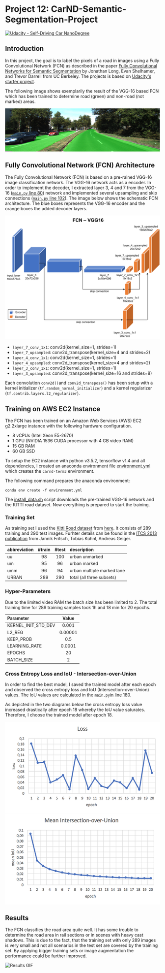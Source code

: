 # Project 12: CarND-Semantic-Segmentation-Project
[![Udacity - Self-Driving Car NanoDegree](https://s3.amazonaws.com/udacity-sdc/github/shield-carnd.svg)](http://www.udacity.com/drive)

[//]: # (Image References)
[image_example]: ./images/umm_000008.png
[image_fcn_architetcure]: ./images/fcn_architecture.png
[image_loss]: ./images/loss.png
[image_mean_iou]: ./images/mean_iou.png
[image_results]: ./images/results.gif

## Introduction
In this project, the goal is to label the pixels of a road in images using a Fully Convolutional Network (FCN) as described in the paper [Fully Convolutional Networks for Semantic Segmentation](https://people.eecs.berkeley.edu/%7Ejonlong/long_shelhamer_fcn.pdf) by Jonathan Long, Evan Shelhamer, and Trevor Darrell from UC Berkeley. The projects is based on [Udacity's starter project](https://github.com/darienmt/CarND-Semantic-Segmentation-P2).

The following image shows exemplarily the result of the VGG-16 based FCN which has been trained to determine road (green) and non-road (not marked) areas.

![Road Expample][image_example]

## Fully Convolutional Network (FCN) Architecture

The Fully Convolutional Network (FCN) is based on a pre-rained VGG-16 image classification network. The VGG-16 network acts as a encoder. In order to implement the decoder, I extracted layer 3, 4 and 7 from the VGG-16 ([`main.py` line 80](https://github.com/SvenMuc/CarND-Semantic-Segmentation-P12/blob/0d8cc5ef1a61073c2fd31f0a7e2849edfbf5d415/main.py#L80)) network and implemented several upsampling and skip connections ([`main.py` line 102](https://github.com/SvenMuc/CarND-Semantic-Segmentation-P12/blob/0d8cc5ef1a61073c2fd31f0a7e2849edfbf5d415/main.py#L102)). The image below shows the schematic FCN architecture. The blue boxes represents the VGG-16 encoder and the orange boxes the added decoder layers.

![FCN architecture][image_fcn_architetcure]

- `layer_7_conv_1x1`: conv2d(kernel_size=1, strides=1)
- `layer_7_upsampled`: conv2d_transpose(kernel_size=4 and strides=2)
- `layer_4_conv_1x1`: conv2d(kernel_size=1, strides=1)
- `layer_4_upsampled`: conv2d_transpose(kernel_size=4 and strides=2)
- `layer_3_conv_1x1`: conv2d(kernel_size=1, strides=1)
- `layer_3_upsampled`: conv2d_transpose(kernel_size=16 and strides=8)

Each convolution `conv2d()`and `conv2d_transpose()` has been setup with a kernel initializer (`tf.random_normal_initializer`) and a kernel regularizer (`tf.contrib.layers.l2_regularizer`).

## Training on AWS EC2 Instance
The FCN has been trained on an Amazon Web Services (AWS) EC2 g2.2xlarge instance with the following hardware configuration.

- 8 vCPUs (Intel Xeon E5-2670)
- 1 GPU (NVIDIA 1536 CUDA processor with 4 GB video RAM)
- 15 GB RAM
- 60 GB SSD

To setup the EC2 instance with python v3.5.2, tensorflow v1.4 and all dependencies, I created an anaconda environment file [environment.yml](https://github.com/SvenMuc/CarND-Semantic-Segmentation-P12/blob/master/environment.yml) which creates the `carnd-term3` environment.

The following command prepares the anaconda environment:
```
conda env create -f environment.yml
```

The [install_data.sh](https://github.com/SvenMuc/CarND-Semantic-Segmentation-P12/blob/master/install_data.sh) script downloads the pre-trained VGG-16 network and the KITTI road dataset. Now everything is prepared to start the training.

### Training Set
As training set I used the [Kitti Road dataset](http://www.cvlibs.net/datasets/kitti/eval_road.php) from [here](http://www.cvlibs.net/download.php?file=data_road.zip). It consists of 289 training and 290 test images. Furhter details can be found in the [ITCS 2013 publication](http://www.cvlibs.net/publications/Fritsch2013ITSC.pdf) from Jannik Fritsch, Tobias Kühnl, Andreas Geiger.

| abbreviation | #train | #test | description                |
|:-------------|:------:|:-----:|:---------------------------|
| uu           |   98   |  100  | urban unmarked             |
| um           |   95   |  96   | urban marked               |
| umm          |   96   |  94   | urban multiple marked lane |
| URBAN        |  289   |  290  | total (all three subsets)  |

### Hyper-Parameters
Due to the limited video RAM the batch size has been limited to 2. The total training time for 289 training samples took 1h and 18 min for 20 epochs.

| Parameter           |  Value  |
|:--------------------|:-------:|
| KERNEL_INIT_STD_DEV |  0.001  |
| L2_REG              | 0.00001 |
| KEEP_PROB           |   0.5   |
| LEARNING_RATE       | 0.0001  |
| EPOCHS              |   20    |
| BATCH_SIZE          |    2    |

### Cross Entropy Loss and IoU - Intersection-over-Union
In order to find the best model, I saved the trained model after each epoch and observed the cross entropy loss and IoU (Intersection-over-Union) values. The IoU values are calculated in the [`main.py`in line 180](https://github.com/SvenMuc/CarND-Semantic-Segmentation-P12/blob/0d8cc5ef1a61073c2fd31f0a7e2849edfbf5d415/main.py#L180).

As depicted in the two diagrams below the cross entropy loss value increased drastically after epoch 18 whereby the IoU value saturates. Therefore, I choose the trained model after epoch 18.

![loss][image_loss] ![mean IoU][image_mean_iou]

## Results
The FCN classifies the road area quite well. It has some trouble to determine the road area in rail sections or in scenes with heavy cast shadows. This is due to the fact, that the training set with only 289 images is very small and not all scenarios in the test set are covered by the training set. By applying bigger training sets or image augmentation the performance could be further improved.

![Results GIF][image_results]
